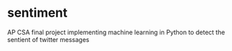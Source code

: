 # sentiment
AP CSA final project
implementing machine learning in Python to detect the sentient of twitter messages 
